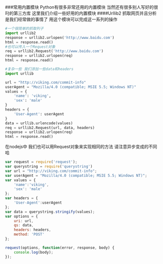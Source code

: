 ###常用内置模块
Python有很多非常还用的内置模块 当然还有很多别人写好的很叼的第三方库 这里我们介绍一些好用的内置模块
####Urllib2
抓取网页并且分析 是我们经常做的事情了 用这个模块可以完成这一系列的操作
```python
#一个很简单的抓取列子
import urllib2
response = urllib2.urlopen('http://www.baidu.com')
html = response.read()
#也可以传入一个Request对象
req = urllib2.Request('http://www.baidu.com')
response = urllib2.urlopen(req)
html = response.read()

#复杂一些 我们添加一些data和headers
import urllib

url = "http://viking.com/commit-info"
userAgent = "Mozilla/4.0 (compatible; MSIE 5.5; Windows NT)"
values = {
	'name': 'viking',
	'sex': 'male'
}
headers = {
	'User-Agent': userAgent
}
data = urllib.urlencode(values)
req = urllib2.Request(url, data, headers)
response = urllib2.urlopen(req)
html = response.read()

```

在nodejs中 我们也可以用Request对象来实现相同的方法 请注意异步变成的不同哈
```javascript
var request = require('request');
var querystring = require('querystring')
var url = "http://viking.com/commit-info";
var userAgent = "Mozilla/4.0 (compatible; MSIE 5.5; Windows NT)";
var values = {
	'name':'viking',
	'sex': 'male'
};
var headers = {
	'User-Agent':userAgent
};
var data = querystring.stringify(values);
var options = {
	uri: url,
	qs: data,
	headers: headers,
	method: 'POST'
};

request(options, function(error, response, body) {
	console.log(body);
});


```


